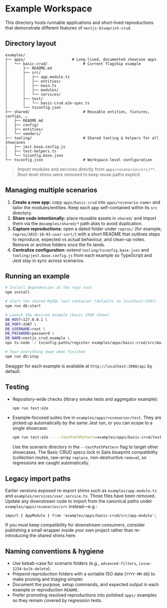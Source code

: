 # Example Workspace

This directory hosts runnable applications and short-lived reproductions that demonstrate different features of `nestjs-blueprint-crud`.

## Directory layout

```
examples/
├── apps/                     # Long-lived, documented showcase apps
│   └── basic-crud/                # Current flagship example
│       ├── README.md
│       ├── src/
│       │   ├── app.module.ts
│       │   ├── entities/
│       │   ├── main.ts
│       │   ├── modules/
│       │   └── services/
│       ├── test/
│       │   └── basic-crud.e2e-spec.ts
│       └── tsconfig.json
├── shared/                        # Reusable entities, fixtures, configs, …
│   ├── README.md
│   ├── config/
│   ├── entities/
│   └── seeders/
├── tooling/                       # Shared tooling & helpers for all showcases
│   ├── jest.base.config.js
│   ├── test-helpers.ts
│   └── tsconfig.base.json
└── tsconfig.json                  # Workspace-level configuration
```

> Import modules and services directly from `apps/<scenario>/src/**`. Root-level shims were removed to keep reuse paths explicit.

## Managing multiple scenarios

1. **Create a new app:** copy `apps/basic-crud` into `apps/<scenario-name>` and tailor the modules/entities. Keep each app self-contained within its `src` directory.
2. **Share code intentionally:** place reusable assets in `shared/` and import them via the `@examples/shared/*` path alias to avoid duplication.
3. **Capture reproductions:** open a dated folder under `repros/` (for example, `repros/2025-10-03-user-sort/`) with a short README that outlines steps to reproduce, expected vs actual behaviour, and clean-up notes. Remove or archive folders once the fix lands.
4. **Centralize configuration:** extend `tooling/tsconfig.base.json` and `tooling/jest.base.config.js` from each example so TypeScript and Jest stay in sync across scenarios.

## Running an example

```bash
# Install dependencies at the repo root
npm install

# Start the shared MySQL test container (defaults to localhost:3307)
npm run db:start

# Launch the desired example (basic CRUD shown)
DB_HOST=127.0.0.1 \
DB_PORT=3307 \
DB_USERNAME=root \
DB_PASSWORD=password \
DB_NAME=nestjs_crud_example \
npx ts-node -r tsconfig-paths/register examples/apps/basic-crud/src/main.ts

# Tear everything down when finished
npm run db:stop
```

Swagger for each example is available at `http://localhost:3000/api` by default.

## Testing

- Repository-wide checks (library smoke tests and aggregator example):

  ```bash
  npm run test:e2e
  ```

- Example-focused suites live in `examples/apps/<scenario>/test`. They are picked up automatically by the same Jest run, or you can scope to a single showcase:

  ```bash
  npm run test:e2e -- --testPathPattern=examples/apps/basic-crud/test
  ```

  Use the scenario directory in the `--testPathPattern` flag to target other showcases.
  The Basic CRUD specs lock in Sails blueprint compatibility (collection routes, raw-array `replace`, non-destructive `remove`), so regressions are caught automatically.

## Legacy import paths

Earlier versions exposed re-export shims such as `examples/app.module.ts` and `examples/services/user.service.ts`. Those files have been removed. Update any downstream code to import from the canonical paths under `examples/apps/<scenario>/src` instead—e.g.:

```
import { AppModule } from 'examples/apps/basic-crud/src/app.module';
```

If you must keep compatibility for downstream consumers, consider publishing a small wrapper inside your own project rather than re-introducing the shared shims here.

## Naming conventions & hygiene

- Use kebab-case for scenario folders (e.g., `advanced-filters`, `issue-1234-bulk-delete`).
- Prepend reproduction folders with a sortable ISO date (`YYYY-MM-DD`) to make pruning and triaging simpler.
- Document the purpose, setup commands, and expected output in each example or reproduction `README`.
- Prefer promoting resolved reproductions into polished `apps/` examples so they remain covered by regression tests.
